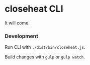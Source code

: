 # closeheat CLI
It will come.

### Development

Run CLI with ``./dist/bin/closeheat.js``.

Build changes with ``gulp`` or ``gulp watch``.
